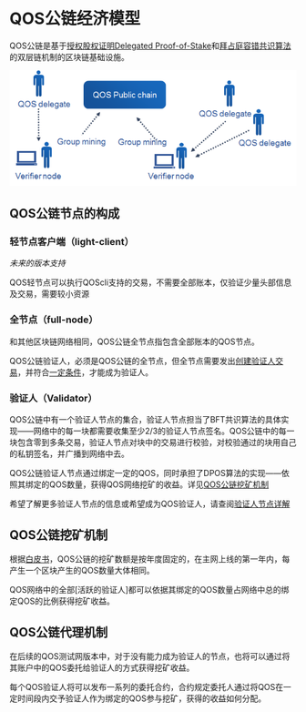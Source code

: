 # QOS公链经济模型

QOS公链是基于[授权股权证明Delegated Proof-of-Stake](https://multicoin.capital/wp-content/uploads/2018/03/DPoS_-Features-and-Tradeoffs.pdf)和[拜占庭容错共识算法](https://en.wikipedia.org/wiki/Byzantine_fault_tolerance)的双层链机制的区块链基础设施。

![QOS经济模型概览](https://github.com/QOSGroup/static/blob/master/eco_overview.png?raw=true)

## QOS公链节点的构成

### 轻节点客户端（light-client）

*未来的版本支持*

QOS轻节点可以执行QOScli支持的交易，不需要全部账本，仅验证少量头部信息及交易，需要较小资源

### 全节点（full-node）

和其他区块链网络相同，QOS公链全节点指包含全部账本的QOS节点。

QOS公链验证人，必须是QOS公链的全节点，但全节点需要发出[创建验证人交易](https://github.com/QOSGroup/qos/tree/master/docs/client/validators/all_about_validators.md#create-validator)，并符合[一定条件](https://github.com/QOSGroup/qos/tree/master/docs/client/validators/all_about_validators.md#如何成为QOS验证人)，才能成为验证人。

### 验证人（Validator）

QOS公链中有一个验证人节点的集合，验证人节点担当了BFT共识算法的具体实现——网络中的每一块都需要收集至少2/3的验证人节点签名。QOS公链中的每一块包含零到多条交易，验证人节点对块中的交易进行校验，对校验通过的块用自己的私钥签名，并广播到网络中去。

QOS公链验证人节点通过绑定一定的QOS，同时承担了DPOS算法的实现——依照其绑定的QOS数量，获得QOS网络挖矿的收益。详见[QOS公链挖矿机制](https://github.com/QOSGroup/qos/tree/master/docs/client/validators/eco_module.md#QOS公链挖矿机制)

希望了解更多验证人节点的信息或希望成为QOS验证人，请查阅[验证人节点详解](https://github.com/QOSGroup/qos/blob/master/docs/client/validators/all_about_validators.md)

## QOS公链挖矿机制

根据[白皮书](https://github.com/QOSGroup/whitepaper)，QOS公链的挖矿数额是按年度固定的，在主网上线的第一年内，每产生一个区块产生的QOS数量大体相同。

QOS网络中的全部[活跃的验证人]都可以依据其绑定的QOS数量占网络中总的绑定QOS的比例获得挖矿收益。

## QOS公链代理机制

在后续的QOS测试网版本中，对于没有能力成为验证人的节点，也将可以通过将其账户中的QOS委托给验证人的方式获得挖矿收益。

每个QOS验证人将可以发布一系列的委托合约，合约规定委托人通过将QOS在一定时间段内交予验证人作为绑定的QOS参与挖矿，获得的收益如何分配。